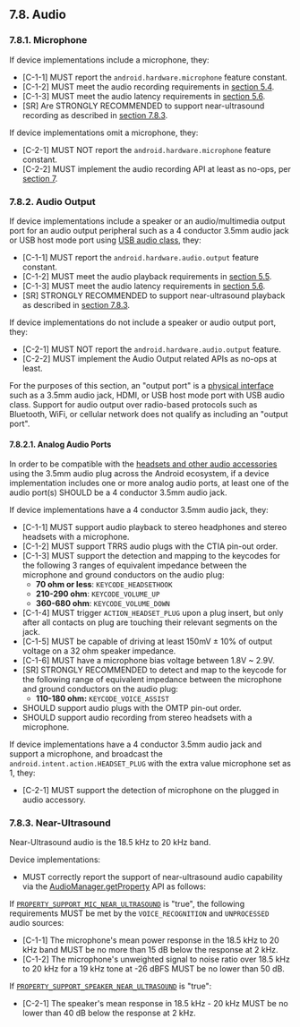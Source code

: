 ## 7.8\. Audio

### 7.8.1\. Microphone

If device implementations include a microphone, they:

*   [C-1-1] MUST report the `android.hardware.microphone` feature constant.
*   [C-1-2] MUST meet the audio recording requirements in
[section 5.4](#5_4_audio_recording).
*   [C-1-3] MUST meet the audio latency requirements in
[section 5.6](#5_6_audio_latency).
*   [SR] Are STRONGLY RECOMMENDED to support near-ultrasound recording as described
in [section 7.8.3](#7_8_3_near_ultrasound).

If device implementations omit a microphone, they:

*    [C-2-1] MUST NOT report the `android.hardware.microphone` feature constant.
*    [C-2-2] MUST implement the audio recording API at least as no-ops, per
     [section 7](#7_hardware_compatibility).


### 7.8.2\. Audio Output

If device implementations include a speaker or an audio/multimedia output
port for an audio output peripheral such as a 4 conductor 3.5mm audio jack or
USB host mode port using [USB audio class](
https://source.android.com/devices/audio/usb#audioClass), they:

*   [C-1-1] MUST report the `android.hardware.audio.output` feature constant.
*   [C-1-2] MUST meet the audio playback requirements in
[section 5.5](#5_5_audio_playback).
*   [C-1-3] MUST meet the audio latency requirements in
[section 5.6](#5_6_audio_latency).
*   [SR] STRONGLY RECOMMENDED to support near-ultrasound playback as described
in [section 7.8.3](#7_8_3_near_ultrasound).

If device implementations do not include a speaker or audio output port, they:

*   [C-2-1] MUST NOT report the `android.hardware.audio.output` feature.
*   [C-2-2] MUST implement the Audio Output related APIs as no-ops at least.


For the purposes of this section, an "output port" is a
[physical interface](https://en.wikipedia.org/wiki/Computer_port_%28hardware%29)
such as a 3.5mm audio jack, HDMI, or USB host mode port with USB audio class.
Support for audio output over radio-based protocols such as Bluetooth,
WiFi, or cellular network does not qualify as including an "output port".

#### 7.8.2.1\. Analog Audio Ports

In order to be compatible with the [headsets and other audio accessories](
http://source.android.com/accessories/headset-spec.html)
using the 3.5mm audio plug across the Android ecosystem, if a device
implementation includes one or more analog audio ports, at least one of the
audio port(s) SHOULD be a 4 conductor 3.5mm audio jack.

If device implementations have a 4 conductor 3.5mm audio jack, they:

*   [C-1-1] MUST support audio playback to stereo headphones and stereo headsets
with a microphone.
*   [C-1-2] MUST support TRRS audio plugs with the CTIA pin-out order.
*   [C-1-3] MUST support the detection and mapping to the keycodes for the
following 3 ranges of equivalent impedance between the microphone and ground
conductors on the audio plug:
    *   **70 ohm or less**: `KEYCODE_HEADSETHOOK`
    *   **210-290 ohm**: `KEYCODE_VOLUME_UP`
    *   **360-680 ohm**: `KEYCODE_VOLUME_DOWN`
*   [C-1-4] MUST trigger `ACTION_HEADSET_PLUG` upon a plug insert, but
only after all contacts on plug are touching their relevant segments
on the jack.
*   [C-1-5] MUST be capable of driving at least 150mV ± 10% of output voltage on
a 32 ohm speaker impedance.
*   [C-1-6] MUST have a microphone bias voltage between 1.8V ~ 2.9V.
*   [SR] STRONGLY RECOMMENDED to detect and map to the keycode for the following
range of equivalent impedance between the microphone and ground conductors
on the audio plug:
    *   **110-180 ohm:** `KEYCODE_VOICE_ASSIST`
*   SHOULD support audio plugs with the OMTP pin-out order.
*   SHOULD support audio recording from stereo headsets with a microphone.


If device implementations have a 4 conductor 3.5mm audio jack and support a
microphone, and broadcast the `android.intent.action.HEADSET_PLUG` with the
extra value microphone set as 1, they:

*   [C-2-1] MUST support the detection of microphone on the plugged in audio
accessory.

### 7.8.3\. Near-Ultrasound

Near-Ultrasound audio is the 18.5 kHz to 20 kHz band.

Device implementations:

*    MUST correctly report the support of
near-ultrasound audio capability via the [AudioManager.getProperty](
http://developer.android.com/reference/android/media/AudioManager.html#getProperty%28java.lang.String%29)
API as follows:

If [`PROPERTY_SUPPORT_MIC_NEAR_ULTRASOUND`](
http://developer.android.com/reference/android/media/AudioManager.html#PROPERTY_SUPPORT_MIC_NEAR_ULTRASOUND)
is "true", the following requirements MUST be met by the
`VOICE_RECOGNITION` and `UNPROCESSED` audio sources:

*    [C-1-1] The microphone's mean power response in the 18.5 kHz to 20 kHz band
     MUST be no more than 15 dB below the response at 2 kHz.
*    [C-1-2] The microphone's unweighted signal to noise ratio over 18.5 kHz to 20 kHz
     for a 19 kHz tone at -26 dBFS MUST be no lower than 50 dB.

If [`PROPERTY_SUPPORT_SPEAKER_NEAR_ULTRASOUND`](
http://developer.android.com/reference/android/media/AudioManager.html#PROPERTY_SUPPORT_SPEAKER_NEAR_ULTRASOUND)
is "true":

*    [C-2-1] The speaker's mean response in 18.5 kHz - 20 kHz MUST be no lower
than 40 dB below the response at 2 kHz.
